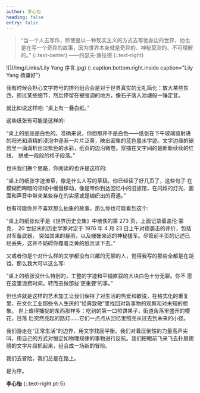 ```yaml
---
author: 李心怡
heading: false
entry: false
---
```

> “当一个人去写作，即使是以一种现实主义的方式去写他身边的世界，他也是在写一个奇异的故事，因为世界本身就是奇异的、神秘莫测的、不可理解的。”
> {:.text-center}
——约瑟夫·康拉德
> {:.text-right}

![](/img/Links/Lily Yang 序言.jpg)
{:.caption.bottom.right.inside caption="Lily Yang 杨谦好"}

我有时候会担心文字符号的排列组合会是对于世界真实的无礼简化：放大某些东西，掠过某些细节，然后停留在被强调的地方，像石子落入池塘般一锤定音。 

就比如说这样吧: “桌上有一叠白纸。”

这些纸张有可能是这样的:

“桌上的纸张是白色的。准确来说，你想那并不是白色——纸张在下午玻璃窗射进的阳光和酒精的浸泡中逐渐一片片泛黄，映出密集的蓝色墨水字迹。文字边缘的锯 齿里一滴滴析出淡紫色的水彩，纸页的边沿微卷。穿插在文字间的是断断续续的红线， 拼成一段段的格子段落。” 

也许我们换个思路，你阅读的也许是这样的:

“桌上的纸张字迹潦草，像是什么人写的草稿。你已经读了好几页了，这些句子 在模糊而晦暗的领域中缓慢移动，像是带你到达回忆中的旧旅馆，在闪烁的灯光、画 面和声音中带来某些存在的实感或是编织出的奇遇。” 

也有可能你并不喜欢那么抽象的故事，那么你也可能看到这个:

“桌上的纸张似乎是《世界历史全集》中散佚的第 273 页，上面记录着盖伦·蒙克， 20 世纪末的历史学家对定于 1976 年 4 月 23 日上午对德袭击的评价，包括对军备武器， 突如其来的暴雨，以及姗姗来迟的神秘援军。尽管前半页的记述已经丢失，这并不妨碍你攥着泛黄的纸页读下去。” 

又或者你是个对什么样的文学都没有兴趣的无聊的人，觉得我写的那些全都是在胡诌，那么我大可以这么写: 

“桌上的纸张没什么特别的，工整的字迹和平铺直叙的大块白色十分无聊。你不 愿在这里浪费时间，转而去做那些‘更重要’的事。” 

但也许就是这样的艺术加工让我们保持了对生活的热爱和敏锐，在格式化的重复 里，在文化工业那些令人生厌的“经典致敬”里找回对新事物的观察和对未知的想象。 世上值得捕捉的东西那样多：吃到的第一口煎饼果子，街道角落里盛开的樱花，日落 后突然亮起的路灯......它们一点点从回忆里照亮从过去到未来的小径。 

我们游走在“正常生活”的边界，用文学找回平衡。我们对着压倒性的力量高声尖叫，用自己的方式对恒定如物理规律的事物进行反抗。我们把眼前飞来飞去扑扇翅膀的文字片段抓起来，组合成一场新的冒险。 

我们去冒险，我们总是在路上。

是为序。

**李心怡**
{:.text-right.pt-5}

